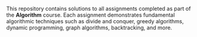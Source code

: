 This repository contains solutions to all assignments completed as part of the **Algorithm** course. Each assignment demonstrates fundamental algorithmic techniques such as divide and conquer, greedy algorithms, dynamic programming, graph algorithms, backtracking, and more.





